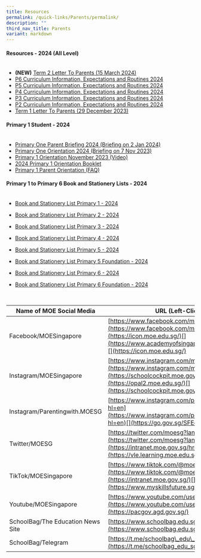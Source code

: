 ```yaml
---
title: Resources
permalink: /quick-links/Parents/permalink/
description: ""
third_nav_title: Parents
variant: markdown
---
```

#### **Resources - 2024 (All Level)**<br><br>

* **(NEW)** [Term 2 Letter To Parents (15 March 2024)](/files/Parent%20Resources/2024/2024_Term_2_Term_Notification.pdf)
* [P6 Curriculum Information, Expectations and Routines 2024](/files/Parent%20Resources/2024/P6_Curriculum_Info__Expectations___Routines_2024_website.pdf)
* [P5 Curriculum Information, Expectations and Routines 2024](/files/Parent%20Resources/2024/P5_PTC_2024_for_website__3_.pdf)
* [P4 Curriculum Information, Expectations and Routines 2024](/files/Parent%20Resources/2024/P4_PTC_2024_11_Jan.pdf)
* [P3 Curriculum Information, Expectations and Routines 2024](/files/Parent%20Resources/2024/P3_Curriculum_Information__Expectations_and_Routines_2024.pdf)
* [P2 Curriculum Information, Expectations and Routines 2024](/files/Parent%20Resources/2024/P2_PTC_2024_upload__1_.pdf)
* [Term 1 Letter To Parents (29 December 2023)](/files/Parent%20Resources/2024/2024_term_1_notification.pdf)

#### **Primary 1 Student - 2024**<br><br>

* [Primary One Parent Briefing 2024 (Briefing on 2 Jan 2024)](/files/Parent%20Resources/2024/P1_Parent_Briefing_2024_2_Jan_1_.pdf)
*  [Primary One Orientation 2024 (Briefing on 7 Nov 2023)](/files/Parent%20Resources/2023/primary%20one%20orientation%202024%20(briefing%20on%207%20nov%202023).pdf)
*  [Primary 1 Orientation November 2023 (Video)](https://drive.google.com/file/d/1UAny3tHnpIYKkC8MFH6xSZEw2S2grvvb/view?usp=sharing)
*  [2024 Primary 1 Orientation Booklet](/files/Parent%20Resources/2023/2024%20p1%20orientation%20booklet.pdf)
*  [Primary 1 Parent Orientation (FAQ)](/files/Parent%20Resources/2023/frequently%20asked%20questions_p1%20parent%20orientation.pdf)

#### **Primary 1 to Primary 6 Book and Stationery Lists - 2024**<br><br>

* [Book and Stationery List Primary 1 - 2024](/files/Parent%20Resources/Booklist2024/SKPS_P1.pdf)

* [Book and Stationery List Primary 2 - 2024](/files/Parent%20Resources/Booklist2024/SKPS_P2.pdf)

* [Book and Stationery List Primary 3 - 2024](/files/Parent%20Resources/Booklist2024/SKPS_P3.pdf)

* [Book and Stationery List Primary 4 - 2024](/files/Parent%20Resources/Booklist2024/SKPS_P4.pdf)

* [Book and Stationery List Primary 5 - 2024](/files/Parent%20Resources/Booklist2024/SKPS_P5.pdf)

* [Book and Stationery List Primary 5 Foundation - 2024](/files/Parent%20Resources/Booklist2024/SKPS_P5__FDN_.pdf)

* [Book and Stationery List Primary 6 - 2024](/files/Parent%20Resources/Booklist2024/SKPS_P6.pdf)

* [Book and Stationery List Primary 6 Foundation - 2024](/files/Parent%20Resources/Booklist2024/SKPS_P6__FDN_.pdf)



<br>

| Name of MOE Social Media | URL (Left-Click Below) |
| --- | --- |
| Facebook/MOESingapore | [https://www.facebook.com/moesingapore/](https://www.facebook.com/moesingapore/)[](https://icon.moe.edu.sg/)[](https://www.academyofsingaporeteachers.moe.gov.sg/)[](https://icon.moe.edu.sg/) |
| Instagram/MOESingapore | [https://www.instagram.com/moesingapore/?hl=en](https://www.instagram.com/moesingapore/?hl=en)[](https://schoolcockpit.moe.gov.sg/)[](https://opal2.moe.edu.sg/)[](https://schoolcockpit.moe.gov.sg/) |
| Instagram/Parentingwith.MOESG | [](https://www.hrp.gov.sg/)[https://www.instagram.com/parentingwith.moesg/?hl=en](https://www.instagram.com/parentingwith.moesg/?hl=en)[](https://go.gov.sg/SFEd)  |
| Twitter/MOESG | [https://twitter.com/moesg?lang=en](https://twitter.com/moesg?lang=en)[](https://intranet.moe.gov.sg/hronline)[](https://vle.learning.moe.edu.sg/) |
| TikTok/MOESingapore | [https://www.tiktok.com/@moesingapore](https://www.tiktok.com/@moesingapore)[](https://intranet.moe.gov.sg/)[](https://www.myskillsfuture.sg/primary)|
| Youtube/MOESingapore  | [https://www.youtube.com/user/moespore](https://www.youtube.com/user/moespore)[](https://pacgov.agd.gov.sg/) |
| SchoolBag/The Education News Site  | [](https://iexams.seab.gov.sg%20/)[https://www.schoolbag.edu.sg/](https://www.schoolbag.edu.sg/) |
| SchoolBag/Telegram  | [](https://pg.moe.edu.sg%20/)[https://t.me/schoolbag\_edu\_sg](https://t.me/schoolbag_edu_sg) |